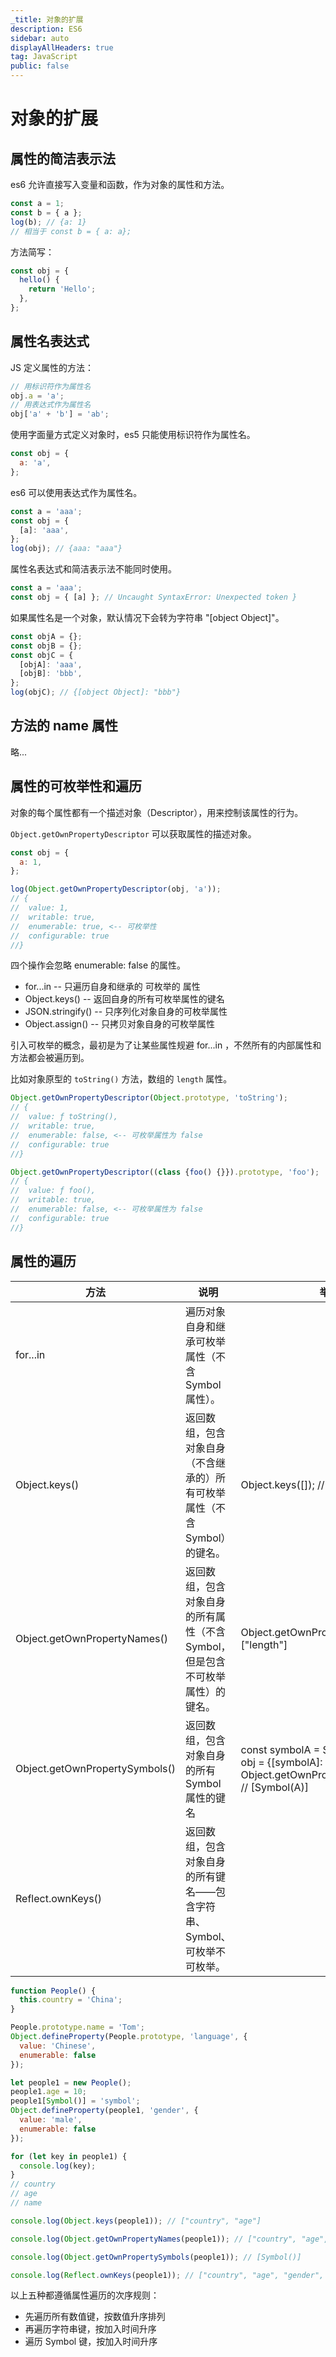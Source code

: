 ```yaml
---
_title: 对象的扩展
description: ES6
sidebar: auto
displayAllHeaders: true
tag: JavaScript
public: false
---
```


# 对象的扩展

## 属性的简洁表示法

es6 允许直接写入变量和函数，作为对象的属性和方法。

```js
const a = 1;
const b = { a };
log(b); // {a: 1}
// 相当于 const b = { a: a};
```

方法简写：

```js
const obj = {
  hello() {
    return 'Hello';
  },
};
```

## 属性名表达式

JS 定义属性的方法：

```js
// 用标识符作为属性名
obj.a = 'a';
// 用表达式作为属性名
obj['a' + 'b'] = 'ab';
```

使用字面量方式定义对象时，es5 只能使用标识符作为属性名。

```js
const obj = {
  a: 'a',
};
```

es6 可以使用表达式作为属性名。

```js
const a = 'aaa';
const obj = {
  [a]: 'aaa',
};
log(obj); // {aaa: "aaa"}
```

属性名表达式和简洁表示法不能同时使用。

```js
const a = 'aaa';
const obj = { [a] }; // Uncaught SyntaxError: Unexpected token }
```

如果属性名是一个对象，默认情况下会转为字符串 "[object Object]"。

```js
const objA = {};
const objB = {};
const objC = {
  [objA]: 'aaa',
  [objB]: 'bbb',
};
log(objC); // {[object Object]: "bbb"}
```

## 方法的 name 属性

略...

## 属性的可枚举性和遍历

对象的每个属性都有一个描述对象（Descriptor），用来控制该属性的行为。

```Object.getOwnPropertyDescriptor``` 可以获取属性的描述对象。

```js
const obj = {
  a: 1,
};

log(Object.getOwnPropertyDescriptor(obj, 'a'));
// {
//  value: 1,
//  writable: true,
//  enumerable: true, <-- 可枚举性
//  configurable: true
//}
```

四个操作会忽略 enumerable: false 的属性。

- for...in -- 只遍历自身和继承的 可枚举的 属性
- Object.keys() -- 返回自身的所有可枚举属性的键名
- JSON.stringify() -- 只序列化对象自身的可枚举属性
- Object.assign() -- 只拷贝对象自身的可枚举属性

引入可枚举的概念，最初是为了让某些属性规避 for...in ，不然所有的内部属性和方法都会被遍历到。

比如对象原型的  ```toString()``` 方法，数组的  ```length``` 属性。

```js
Object.getOwnPropertyDescriptor(Object.prototype, 'toString');
// {
//  value: ƒ toString(),
//  writable: true,
//  enumerable: false, <-- 可枚举属性为 false
//  configurable: true
//}

Object.getOwnPropertyDescriptor((class {foo() {}}).prototype, 'foo');
// {
//  value: ƒ foo(),
//  writable: true,
//  enumerable: false, <-- 可枚举属性为 false
//  configurable: true
//}
```

## 属性的遍历

方法 | 说明 | 举例
------|-----|----
for...in                     | 遍历对象自身和继承可枚举属性（不含 Symbol 属性）。 |
Object.keys()                | 返回数组，包含对象自身（不含继承的）所有可枚举属性（不含 Symbol）的键名。 | Object.keys([]); // []
Object.getOwnPropertyNames() | 返回数组，包含对象自身的所有属性（不含 Symbol，但是包含不可枚举属性）的键名。| Object.getOwnPropertyNames([]); // ["length"]
Object.getOwnPropertySymbols() | 返回数组，包含对象自身的所有 Symbol 属性的键名 | const symbolA = Symbol('A'); const obj = {[symbolA]: 'a'}; Object.getOwnPropertySymbols(obj); // [Symbol(A)]
Reflect.ownKeys() | 返回数组，包含对象自身的所有键名——包含字符串、Symbol、可枚举不可枚举。

```js
function People() {
  this.country = 'China';
}

People.prototype.name = 'Tom';
Object.defineProperty(People.prototype, 'language', {
  value: 'Chinese',
  enumerable: false
});

let people1 = new People();
people1.age = 10;
people1[Symbol()] = 'symbol';
Object.defineProperty(people1, 'gender', {
  value: 'male',
  enumerable: false
});

for (let key in people1) {
  console.log(key);
}
// country
// age
// name

console.log(Object.keys(people1)); // ["country", "age"]

console.log(Object.getOwnPropertyNames(people1)); // ["country", "age", "gender"]

console.log(Object.getOwnPropertySymbols(people1)); // [Symbol()]

console.log(Reflect.ownKeys(people1)); // ["country", "age", "gender", Symbol()]
```

以上五种都遵循属性遍历的次序规则：

- 先遍历所有数值键，按数值升序排列
- 再遍历字符串键，按加入时间升序
- 遍历 Symbol 键，按加入时间升序






